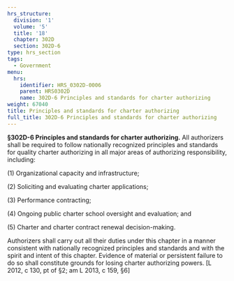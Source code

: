 ```yaml
---
hrs_structure:
  division: '1'
  volume: '5'
  title: '18'
  chapter: 302D
  section: 302D-6
type: hrs_section
tags:
  - Government
menu:
  hrs:
    identifier: HRS_0302D-0006
    parent: HRS0302D
    name: 302D-6 Principles and standards for charter authorizing
weight: 67040
title: Principles and standards for charter authorizing
full_title: 302D-6 Principles and standards for charter authorizing
---
```

**§302D-6 Principles and standards for charter authorizing.** All authorizers shall be required to follow nationally recognized principles and standards for quality charter authorizing in all major areas of authorizing responsibility, including:

(1) Organizational capacity and infrastructure;

(2) Soliciting and evaluating charter applications;

(3) Performance contracting;

(4) Ongoing public charter school oversight and evaluation; and

(5) Charter and charter contract renewal decision-making.

Authorizers shall carry out all their duties under this chapter in a manner consistent with nationally recognized principles and standards and with the spirit and intent of this chapter. Evidence of material or persistent failure to do so shall constitute grounds for losing charter authorizing powers. [L 2012, c 130, pt of §2; am L 2013, c 159, §6]